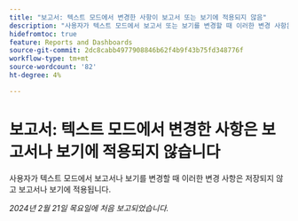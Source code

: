 ```yaml
---
title: "보고서: 텍스트 모드에서 변경한 사항이 보고서 또는 보기에 적용되지 않음"
description: "사용자가 텍스트 모드에서 보고서 또는 보기를 변경할 때 이러한 변경 사항은 저장되지 않고 보고서 또는 보기에 적용됩니다."
hidefromtoc: true
feature: Reports and Dashboards
source-git-commit: 2dc8cabb4977908846b62f4b9f43b75fd348776f
workflow-type: tm+mt
source-wordcount: '82'
ht-degree: 4%

---
```



# 보고서: 텍스트 모드에서 변경한 사항은 보고서나 보기에 적용되지 않습니다

사용자가 텍스트 모드에서 보고서나 보기를 변경할 때 이러한 변경 사항은 저장되지 않고 보고서나 보기에 적용됩니다.

_2024년 2월 21일 목요일에 처음 보고되었습니다._
